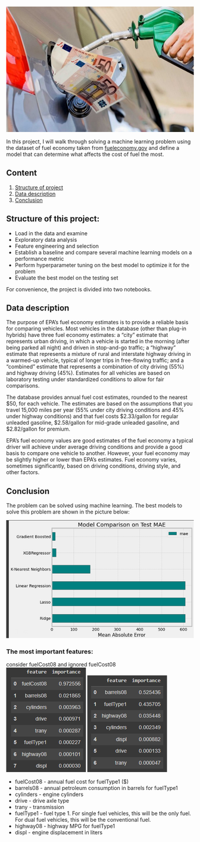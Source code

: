 ![img](img/fuel.jpg)

In this project, I will walk through solving a machine learning problem using the dataset of fuel economy taken from [fueleconomy.gov](https://www.fueleconomy.gov/feg/ws/index.shtml#vehicle) and define a model that can determine what affects the cost of fuel the most.

## Сontent
1. [Structure of project](#Structure-of-this-project)
2. [Data description](#Data-description)
3. [Conclusion](#Conclusion)


## Structure of this project:

- Load in the data and examine
- Exploratory data analysis
- Feature engineering and selection
- Establish a baseline and compare several machine learning models on a performance metric
- Perform hyperparameter tuning on the best model to optimize it for the problem
- Evaluate the best model on the testing set
  
For convenience, the project is divided into two notebooks.

## Data description
The purpose of EPA’s fuel economy estimates is to provide a reliable basis for comparing vehicles. Most vehicles in the database (other than plug-in hybrids) have three fuel economy estimates: a “city” estimate that represents urban driving, in which a vehicle is started in the morning (after being parked all night) and driven in stop-and-go traffic; a “highway” estimate that represents a mixture of rural and interstate highway driving in a warmed-up vehicle, typical of longer trips in free-flowing traffic; and a “combined” estimate that represents a combination of city driving (55%) and highway driving (45%). Estimates for all vehicles are based on laboratory testing under standardized conditions to allow for fair comparisons.

The database provides annual fuel cost estimates, rounded to the nearest $50, for each vehicle. The estimates are based on the assumptions that you travel 15,000 miles per year (55% under city driving conditions and 45% under highway conditions) and that fuel costs $2.33/gallon for regular unleaded gasoline, $2.58/gallon for mid-grade unleaded gasoline, and $2.82/gallon for premium.

EPA’s fuel economy values are good estimates of the fuel economy a typical driver will achieve under average driving conditions and provide a good basis to compare one vehicle to another. However, your fuel economy may be slightly higher or lower than EPA’s estimates. Fuel economy varies, sometimes significantly, based on driving conditions, driving style, and other factors.


## Conclusion
The problem can be solved using machine learning. The best models to solve this problem are shown in the picture below:

![img](img/models.png)



### The most important features:
consider fuelCost08 and ignored fuelCost08                          
![img](img/features_with_fuelCost.png) 
![img](img/features_without_fuelCost.png)

- fuelCost08 - annual fuel cost for fuelType1 ($) 
- barrels08 - annual petroleum consumption in barrels for fuelType1
- cylinders - engine cylinders
- drive - drive axle type
- trany - transmission
- fuelType1 - fuel type 1. For single fuel vehicles, this will be the only fuel. For dual fuel vehicles, this will be the conventional fuel.
- highway08 - highway MPG for fuelType1
- displ - engine displacement in liters
